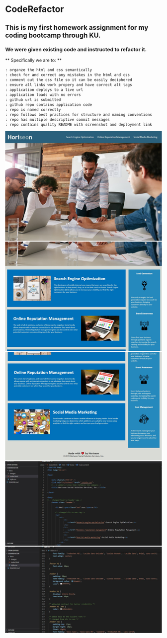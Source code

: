 # CodeRefactor

## This is my first homework assignment for my coding bootcamp through KU. 

### We were given existing code and instructed to refactor it. 

** Specifically we are to: **

    : organze the html and css semantically
    : check for and correct any mistakes in the html and css
    : comment out the css file so it can be easily deciphered
    : ensure all links work propery and have correct alt tags
    : application deploys to a live url
    : application loads with no errors
    : github url is submitted
    : github repo contains application code
    : repo is named correctly
    : repo follows best practices for structure and naming conventions
    : repo has multiple descriptive commit messages 
    : repo contains quality README with screenshot and deployment link
    
![projectpage](\docs\images\snip1.jpg)
![projectpage](\docs\images\snip2.jpg)
![projectpage](\docs\images\snip3.jpg)
![projectpage](\docs\images\snip4.jpg)
![projectpage](\docs\images\snip5.jpg)